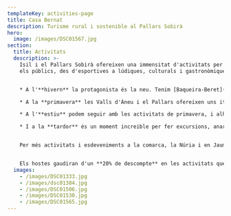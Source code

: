 ```yaml
---
templateKey: activities-page
title: Casa Bernat
description: Turisme rural i sostenible al Pallars Sobirà
hero:
  image: /images/DSC01567.jpg
section:
  title: Activitats
  description: >-
    Isil i el Pallars Sobirà ofereixen una immensitat d'activitats per a tots
    els públics, des d'esportives a lúdiques, culturals i gastronòmiques.


    * A l'**hivern** la protagonista és la neu. Tenim [Baqueira-Beret](https://www.baqueira.es) (17min fins el pàrquing de La Peülla), [Espot-Esquí](https://www.espotesqui.cat), [Port-Ainé](https://www.portaine.cat/hivern/) i [Tavascan](https://tavascan.net/es/).  El territori també ensofereix l'oportunitat de fer diferents rutes amb raquetes i esquí de muntanya.

    * A la **primavera** les Valls d'Àneu i el Pallars ofereixen uns itineraris per poder gaudir de la bicicleta espectaculars. També comencen les activitats d'aigua tan emocionants com els barrancs o el ràfting.

    * A l'**estiu** podem seguir amb les activitats de primavera, i alhora, a les Valls d'Àneu s'hi sumen els festivals culturals [Esbaiola't](https://festivalesbaiolat.cat/), [Dansàneu](https://www.dansaneu.cat/), Fira de la Cervesa d'Esterri d'Àneu, Festival de Música Antiga dels Pirineus, baixades de [falles a Isil](http://www.fallesisil.cat/), València d'Àneu i Alós, festes majors cada cap de setmana i varies fires entre altres.

    * I a la **tardor** és un moment increible per fer excursions, anar a buscar bolets o escoltar la brama del cérvol i contemplar el preciós espectacle dels colors dels boscos.


    Per més activitats i esdeveniments a la comarca, la Núria i en Jaume estem a la vostra disposició per informar-vos. També podeu estar informats de tot consultant el web de [Turisme de les Valls d'Aneu](https://www.turismevallsdaneu.com).


    Els hostes gaudiran d'un **20% de descompte** en les activitats que ofereixen la Núria i en Jaume en la seva empresa d'activitats fisicoesportives [SnowCanyonPallars](http://www.snowcanyonpallars.com/ca/) com són classes d'esquí, rutes en raquetes, descens de barrancs, excursions, vies ferrades, acompanyaments i sortides interpretatives de les Valls d'Àneu.
  images:
    - /images/DSC01333.jpg
    - /images/dsc01384.jpg
    - /images/DSC01506.jpg
    - /images/DSC01530.jpg
    - /images/DSC01565.jpg
---
```

